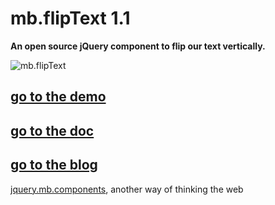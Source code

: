 # mb.flipText 1.1

__An open source jQuery component to flip our text vertically.__

![mb.flipText](http://pupunzi.com/gitHub/mb.flipText.jpg)

## [go to the demo](http://pupunzi.com/#mb.components/mb.flipText/flipText.html)
## [go to the doc](http://wiki.github.com/pupunzi/jquery.mb.flipText/)
## [go to the blog](http://pupunzi.open-lab.com/mb-jquery-components/jquery-mb-flipText/)


[jquery.mb.components](http://pupunzi.com/), another way of thinking the web
